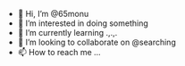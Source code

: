 - 👋 Hi, I’m @65monu
- 👀 I’m interested in doing something
- 🌱 I’m currently learning .,.,.
- 💞️ I’m looking to collaborate on @searching
- 📫 How to reach me ...

<!---
65monu/65monu is a ✨ special ✨ repository because its `README.md` (this file) appears on your GitHub profile.
You can click the Preview link to take a look at your changes.
--->
